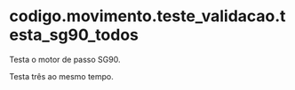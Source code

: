 <a id="module-codigo.movimento.teste_validacao.testa_sg90_todos"></a>

<a id="codigo-movimento-teste-validacao-testa-sg90-todos"></a>

# codigo.movimento.teste_validacao.testa_sg90_todos

Testa o motor de passo SG90.

Testa três ao mesmo tempo.
